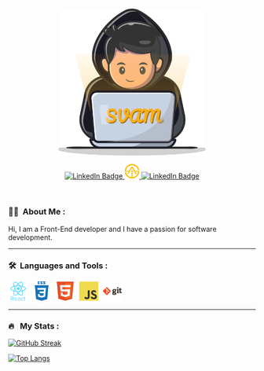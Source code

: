 <p align="center">
  <img src="https://github.com/StalinAM/PortfolioPersonal/blob/master/src/assets/about.png" width="300"  />
</p>
<p align="center">
  <a href="https://www.linkedin.com/in/stalinam/">
    <img src="https://img.shields.io/badge/LinkedIn-blue?style=for-the-badge&logo=linkedin&logoColor=white" alt="LinkedIn Badge">
  </a>
  <a href="https://svam.netlify.app/">
    <img src="https://github.com/StalinAM/PortfolioPersonal/blob/master/src/assets/favicon.png" alt="LinkedIn Badge">
  </a>
  <a href="https://www.frontendmentor.io/profile/StalinAM">
    <img src="https://img.shields.io/badge/Frontend%20Mentor-informational?style=for-the-badge&logo=frontendmentor" alt="LinkedIn Badge">
  </a>
</p>
<p align="center">
  <img src="https://komarev.com/ghpvc/?username=StalinVA&style=flat-square&color=blue" alt=""/>
</p>

### :man_technologist: &nbsp;About Me :

Hi, I am a Front-End developer and I have a passion for software development.

---

### 🛠 &nbsp;Languages and Tools :

<p>

  <img src="https://github.com/devicons/devicon/blob/master/icons/react/react-original-wordmark.svg" title="React" alt="React" width="40" height="40"/>&nbsp;
  <img src="https://github.com/devicons/devicon/blob/master/icons/css3/css3-plain-wordmark.svg"  title="CSS3" alt="CSS" width="40" height="40"/>&nbsp;
  <img src="https://github.com/devicons/devicon/blob/master/icons/html5/html5-original.svg" title="HTML5" alt="HTML" width="40" height="40"/>&nbsp;
  <img src="https://github.com/devicons/devicon/blob/master/icons/javascript/javascript-original.svg" title="JavaScript" alt="JavaScript" width="40" height="40"/>&nbsp;
  <img src="https://github.com/devicons/devicon/blob/master/icons/git/git-original-wordmark.svg" title="Git" alt="Git" width="40" height="40"/>&nbsp;
  
</p>

---

### 🔥 &nbsp; My Stats :
[![GitHub Streak](http://github-readme-streak-stats.herokuapp.com?user=StalinAM&theme=dark&background=000000)](https://git.io/streak-stats)

[![Top Langs](https://github-readme-stats.vercel.app/api/top-langs/?username=StalinAM&layout=compact&theme=vision-friendly-dark)](https://github.com/anuraghazra/github-readme-stats)
